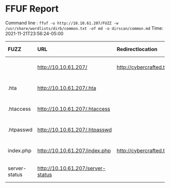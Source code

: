 # FFUF Report

  Command line : `ffuf -u http://10.10.61.207/FUZZ -w /usr/share/wordlists/dirb/common.txt -of md -o dirscan/common.md`
  Time: 2021-11-21T23:56:24-05:00

  | FUZZ | URL | Redirectlocation | Position | Status Code | Content Length | Content Words | Content Lines | Content Type | ResultFile |
  | :- | :-- | :--------------- | :---- | :------- | :---------- | :------------- | :------------ | :--------- | :----------- |
  |  | http://10.10.61.207/ | http://cybercrafted.thm/ | 1 | 302 | 0 | 1 | 1 | text/html; charset=UTF-8 |  |
  | .hta | http://10.10.61.207/.hta |  | 11 | 403 | 277 | 20 | 10 | text/html; charset=iso-8859-1 |  |
  | .htaccess | http://10.10.61.207/.htaccess |  | 12 | 403 | 277 | 20 | 10 | text/html; charset=iso-8859-1 |  |
  | .htpasswd | http://10.10.61.207/.htpasswd |  | 13 | 403 | 277 | 20 | 10 | text/html; charset=iso-8859-1 |  |
  | index.php | http://10.10.61.207/index.php | http://cybercrafted.thm/ | 2021 | 302 | 0 | 1 | 1 | text/html; charset=UTF-8 |  |
  | server-status | http://10.10.61.207/server-status |  | 3588 | 403 | 277 | 20 | 10 | text/html; charset=iso-8859-1 |  |
  